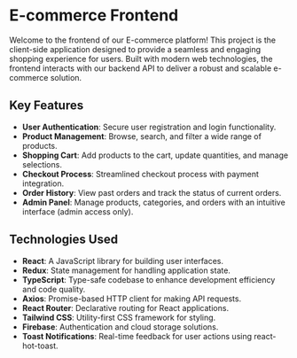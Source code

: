 # **E-commerce Frontend**

Welcome to the frontend of our E-commerce platform! This project is the client-side application designed to provide a seamless and engaging shopping experience for users. Built with modern web technologies, the frontend interacts with our backend API to deliver a robust and scalable e-commerce solution.

## Key Features

- **User Authentication**: Secure user registration and login functionality.
- **Product Management**: Browse, search, and filter a wide range of products.
- **Shopping Cart**: Add products to the cart, update quantities, and manage selections.
- **Checkout Process**: Streamlined checkout process with payment integration.
- **Order History**: View past orders and track the status of current orders.
- **Admin Panel**: Manage products, categories, and orders with an intuitive interface (admin access only).

## Technologies Used

- **React**: A JavaScript library for building user interfaces.
- **Redux**: State management for handling application state.
- **TypeScript**: Type-safe codebase to enhance development efficiency and code quality.
- **Axios**: Promise-based HTTP client for making API requests.
- **React Router**: Declarative routing for React applications.
- **Tailwind CSS**: Utility-first CSS framework for styling.
- **Firebase**: Authentication and cloud storage solutions.
- **Toast Notifications**: Real-time feedback for user actions using react-hot-toast.
